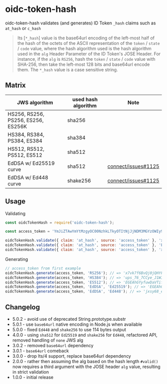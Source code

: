 # oidc-token-hash

oidc-token-hash validates (and generates) ID Token `_hash` claims such as `at_hash` or `c_hash`

> Its [`*_hash`] value is the base64url encoding of the left-most half of the hash of the octets of
> the ASCII representation of the `token` / `state` / `code` value, where the hash algorithm used is
> the hash algorithm used in the `alg` Header Parameter of the ID Token's JOSE Header. For instance,
> if the `alg` is `RS256`, hash the `token` / `state` / `code` value with SHA-256, then take the
> left-most 128 bits and base64url encode them. The `*_hash` value is a case sensitive string.

## Matrix

| JWS algorithm | used hash algorithm | Note |
| --- | --- | --- |
| HS256, RS256, PS256, ES256, ES256K | sha256 | |
| HS384, RS384, PS384, ES384 | sha384 | |
| HS512, RS512, PS512, ES512 | sha512 | |
| EdDSA w/ Ed25519 curve | sha512 | [connect/issues#1125](https://bitbucket.org/openid/connect/issues/1125) |
| EdDSA w/ Ed448 curve | shake256 | [connect/issues#1125](https://bitbucket.org/openid/connect/issues/1125) |

## Usage

Validating
```js
const oidcTokenHash = require('oidc-token-hash');

const access_token = 'YmJiZTAwYmYtMzgyOC00NzhkLTkyOTItNjJjNDM3MGYzOWIy9sFhvH8K_x8UIHj1osisS57f5DduL-ar_qw5jl3lthwpMjm283aVMQXDmoqqqydDSqJfbhptzw8rUVwkuQbolw';

oidcTokenHash.validate({ claim: 'at_hash', source: 'access_token' }, 'x7vk7f6BvQj0jQHYFIk4ag', access_token, 'RS256'); // => does not throw
oidcTokenHash.validate({ claim: 'at_hash', source: 'access_token' }, 'EGEAhGYyfuwDaVTifvrWSoD5MSy_5hZPy6I7Vm-7pTQ', access_token, 'EdDSA', 'Ed25519'); // => does not throw
oidcTokenHash.validate({ claim: 'at_hash', source: 'access_token' }, 'x7vk7f6BvQj0jQHYFIk4ag', 'foobar', 'RS256'); // => throws AssertionError, message: at_hash mismatch, expected w6uP8Tcg6K2QR905Rms8iQ, got: x7vk7f6BvQj0jQHYFIk4ag
```

Generating
```js
// access_token from first example
oidcTokenHash.generate(access_token, 'RS256'); // => 'x7vk7f6BvQj0jQHYFIk4ag'
oidcTokenHash.generate(access_token, 'HS384'); // => 'ups_76_7CCye_J1WIyGHKVG7AAs2olYm'
oidcTokenHash.generate(access_token, 'ES512'); // => 'EGEAhGYyfuwDaVTifvrWSoD5MSy_5hZPy6I7Vm-7pTQ'
oidcTokenHash.generate(access_token, 'EdDSA', 'Ed25519'); // => 'EGEAhGYyfuwDaVTifvrWSoD5MSy_5hZPy6I7Vm-7pTQ'
oidcTokenHash.generate(access_token, 'EdDSA', 'Ed448'); // => 'jxsy68_eG9-91VnHsZ2VnCr_WqDMv4nspiSuUPRdNZnv1y5lNV3rPVYYWNiY_TbUB1JRwlgiDTzZ'
```

## Changelog
- 5.0.2 - avoid use of deprecated String.prototype.substr
- 5.0.1 - use `base64url` native encoding in Node.js when available
- 5.0.0 - fixed `Ed448` and `shake256` to use 114 bytes output
- 4.0.0 - using `sha512` for `Ed25519` and `shake256` for `Ed448`, refactored API, removed handling of `none` JWS alg
- 3.0.2 - removed `base64url` dependency
- 3.0.1 - `base64url` comeback
- 3.0.0 - drop lts/4 support, replace base64url dependency
- 2.0.0 - rather then assuming the alg based on the hash length `#valid()` now requires a third
  argument with the JOSE header `alg` value, resulting in strict validation
- 1.0.0 - initial release
